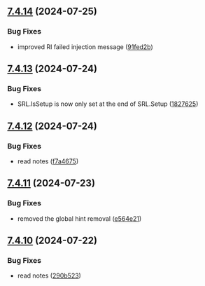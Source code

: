 ## [7.4.14](https://github.com/Torwent/SRL-T/compare/v7.4.13...v7.4.14) (2024-07-25)


### Bug Fixes

* improved RI failed injection message ([91fed2b](https://github.com/Torwent/SRL-T/commit/91fed2bbe4d9c4008295682e09b556cb09f8758e))



## [7.4.13](https://github.com/Torwent/SRL-T/compare/v7.4.12...v7.4.13) (2024-07-24)


### Bug Fixes

* SRL.IsSetup is now only set at the end of SRL.Setup ([1827625](https://github.com/Torwent/SRL-T/commit/18276253c4abe023aaf631971c802518a7d499e0))



## [7.4.12](https://github.com/Torwent/SRL-T/compare/v7.4.11...v7.4.12) (2024-07-24)


### Bug Fixes

* read notes ([f7a4675](https://github.com/Torwent/SRL-T/commit/f7a46757ee4a661fd0fb5d7ff3ed7273dc3e5039))



## [7.4.11](https://github.com/Torwent/SRL-T/compare/v7.4.10...v7.4.11) (2024-07-23)


### Bug Fixes

* removed the global hint removal ([e564e21](https://github.com/Torwent/SRL-T/commit/e564e216431b1aebbbccf26ddc459d8c12e322f2))



## [7.4.10](https://github.com/Torwent/SRL-T/compare/v7.4.9...v7.4.10) (2024-07-22)


### Bug Fixes

* read notes ([290b523](https://github.com/Torwent/SRL-T/commit/290b52372eda483ed96336a7a631e6082e977072))



